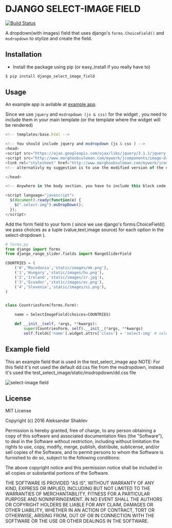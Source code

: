 # DJANGO SELECT-IMAGE FIELD

<snippet>
  <content>

[![Build Status](https://travis-ci.org/Chive/django-multiupload.svg?branch=master)](https://travis-ci.org/Chive/django-multiupload)


A dropdown(with images) field that uses django's ```forms.ChoiceField()``` and ```msdropdown``` to stylize and create the field. 

## Installation

* Install the package using pip (or easy_install if you really have to)

```bash
$ pip install django_select_image_field
```

## Usage

An example app is avilable at [example app](https://github.com/shakle17/django_select_image_field/tree/master/test_select_image).


Since we use ```jquery``` and ```msdropdown (js & css)``` for the widget , you need to include them in your main template (or the template where the widget will be rendered)

```javascript
<!-- templates/base.html -->

<!-- You should include jquery and msdropdown (js & css ) -->
<head>
<script src="https://ajax.googleapis.com/ajax/libs/jquery/3.1.1/jquery.min.js"></script>
<script src="http://www.marghoobsuleman.com/mywork/jcomponents/image-dropdown/samples/js/msdropdown/jquery.dd.min.js"></script>
<link rel="stylesheet" href="http://www.marghoobsuleman.com/mywork/jcomponents/image-dropdown/samples/css/msdropdown/dd.css">
<!-- alternativly my suggestion is to use the modified version of the css file ( dd.css ) that you can find in test_select_image/static/msdropdown/dd.css -->

</head>

<!-- Anywhere in the body section, you have to include this block code -->

<script language="javascript">
  $(document).ready(function(e) {
    $(".select-img").msDropDown();
  });
</script>

```

Add the form field to your form ( since we use django's forms.ChoiceField() we pass choices as a tuple (value,text,image source) for each option in the select-dropdown ).

```python
# forms.py
from django import forms
from django_range_slider.fields import RangeSliderField

COUNTRIES = (
    ('0','Macedonia','static/images/mk.png'),
    ('1','Hungary','static/images/hu.png'),
    ('2','Ireland','static/images/ir.jpg'),
    ('3','Ecuador','static/images/ec.png'),
    ('4','Slovenia','static/images/si.png'),
)


class CountriesForm(forms.Form):

    name = SelectImageField(choices=COUNTRIES)

    def __init__(self, *args, **kwargs):
        super(CountriesForm, self).__init__(*args, **kwargs)
        self.fields['name'].widget.attrs['class'] = 'select-img' # select-img class is used to mark the field as SELECT-IMAGE
```


## Example field

This an example field that is used in the test_select_image app
NOTE: For this field it's not used the default dd.css file from the msdropdown, instead it's used the test_select_image/static/msdropdown/dd.css file

![select-image field](https://s27.postimg.org/i9xa4grb7/Screenshot_from_2017_01_26_02_56_44.png)


## License
MIT License

Copyright (c) 2016 Aleksandar Shaklev

Permission is hereby granted, free of charge, to any person obtaining a copy
of this software and associated documentation files (the "Software"), to deal
in the Software without restriction, including without limitation the rights
to use, copy, modify, merge, publish, distribute, sublicense, and/or sell
copies of the Software, and to permit persons to whom the Software is
furnished to do so, subject to the following conditions:

The above copyright notice and this permission notice shall be included in all
copies or substantial portions of the Software.

THE SOFTWARE IS PROVIDED "AS IS", WITHOUT WARRANTY OF ANY KIND, EXPRESS OR
IMPLIED, INCLUDING BUT NOT LIMITED TO THE WARRANTIES OF MERCHANTABILITY,
FITNESS FOR A PARTICULAR PURPOSE AND NONINFRINGEMENT. IN NO EVENT SHALL THE
AUTHORS OR COPYRIGHT HOLDERS BE LIABLE FOR ANY CLAIM, DAMAGES OR OTHER
LIABILITY, WHETHER IN AN ACTION OF CONTRACT, TORT OR OTHERWISE, ARISING FROM,
OUT OF OR IN CONNECTION WITH THE SOFTWARE OR THE USE OR OTHER DEALINGS IN THE
SOFTWARE.

</content>
</snippet>
